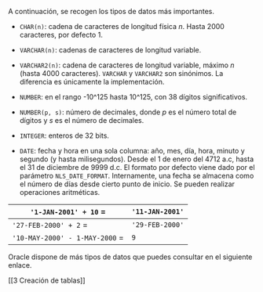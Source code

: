 A continuación, se recogen los tipos de datos más importantes.

* `CHAR(n)`: cadena de caracteres de longitud física *n*. Hasta 2000 caracteres, por defecto 1.

* `VARCHAR(n)`: cadenas de caracteres de longitud variable.

* `VARCHAR2(n)`: cadena de caracteres de longitud variable, máximo *n* (hasta 4000 caracteres). `VARCHAR` y `VARCHAR2` son sinónimos. La diferencia es únicamente la implementación.

* `NUMBER`: en el rango -10^125 hasta 10^125, con 38 dígitos significativos.

* `NUMBER(p, s)`: número de decimales, donde *p* es el número total de dígitos y *s* es el número de decimales.

* `INTEGER`: enteros de 32 bits.

* `DATE`: fecha y hora en una sola columna: año, mes, día, hora, minuto y segundo (y hasta milisegundos). Desde el 1 de enero del 4712 a.c, hasta el 31 de diciembre de 9999 d.c. El formato por defecto viene dado por el parámetro `NLS_DATE_FORMAT`. Internamente, una fecha se almacena como el número de días desde cierto punto de inicio. Se pueden realizar operaciones aritméticas.

| `'1-JAN-2001' + 10`         = | `'11-JAN-2001'` |
| ---- | ---- |
| `'27-FEB-2000' + 2`         =  | `'29-FEB-2000'` |
| `'10-MAY-2000' - 1-MAY-2000` =  | `9` |
Oracle dispone de más tipos de datos que puedes consultar en el siguiente enlace.

[[3 Creación de tablas]]